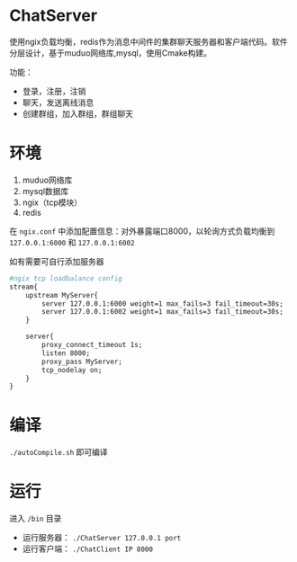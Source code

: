 # ChatServer
使用ngix负载均衡，redis作为消息中间件的集群聊天服务器和客户端代码。软件分层设计，基于muduo网络库,mysql，使用Cmake构建。

功能：
- 登录，注册，注销
- 聊天，发送离线消息
- 创建群组，加入群组，群组聊天

# 环境
1. muduo网络库
2. mysql数据库
3. ngix（tcp模块）
4. redis

在 `ngix.conf` 中添加配置信息：对外暴露端口8000，以轮询方式负载均衡到 `127.0.0.1:6000` 和 `127.0.0.1:6002`

如有需要可自行添加服务器
```makefile
#ngix tcp loadbalance config
stream{
    upstream MyServer{
        server 127.0.0.1:6000 weight=1 max_fails=3 fail_timeout=30s;
        server 127.0.0.1:6002 weight=1 max_fails=3 fail_timeout=30s;
    }

    server{
        proxy_connect_timeout 1s;
        listen 8000;
        proxy_pass MyServer;
        tcp_nodelay on;
    }
}
```

# 编译
`./autoCompile.sh` 即可编译

# 运行
进入 `/bin` 目录
- 运行服务器： `./ChatServer 127.0.0.1 port`
- 运行客户端： `./ChatClient IP 8000`

